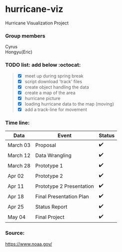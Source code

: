 # hurricane-viz

Hurricane Visualization Project

### Group members

Cyrus  
Hongyu(Eric)   

### TODO list: add below :octocat:

> - [x] meet up during spring break
> - [x] script download 'track' files
> - [x] create object handling the data
> - [x] create a map of the area
> - [x] hurricane picture
> - [x] loading hurricane data to the map (moving)
> - [x] add a track-line for movement


### Time line:


| Data | Event | Status
| -------- | -------- | -------- |
| March 03 | Proposal |:heavy_check_mark:|
| March 12 | Data Wrangling |:heavy_check_mark:|
| March 28 | Prototype 1 |:heavy_check_mark:|
| Apr 02 | Prototype 2 |:heavy_check_mark:|
| Apr 11 | Prototype 2 Presentation |:heavy_check_mark:|
| Apr 18 | Final Presentation Plan |:heavy_check_mark:|
| Apr 25 | Status Report |:heavy_check_mark:|
| May 04 | Final Project |:heavy_check_mark:|



### Source:
https://www.noaa.gov/
